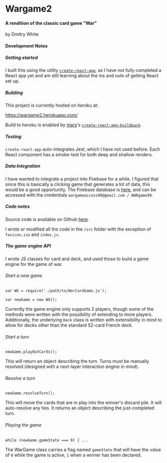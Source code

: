 # Wargame2

#### A rendition of the classic card game "War"

by Dmitry White

#### Development Notes

##### Getting started
I built this using the utility [`create-react-app`](https://github.com/facebookincubator/create-react-app), as I have not fully completed a React app yet and am still learning about the ins and outs of getting React set up.

##### Building
This project is currently hosted on heroku at:

https://wargame2.herokuapp.com/

Build to heroku is enabled by [mars](https://github.com/mars)'s [`create-react-app-buildpack`](https://github.com/mars/create-react-app-buildpack).

##### Testing
`create-react-app` auto-integrates Jest, which I have not used before.  Each React component has a smoke-test for both deep and shallow renders.

##### Data Integration
I have wanted to integrate a project into Firebase for a while.  I figured that since this is basically a clicking game that generates a lot of data, this would be a good opportunity.  The Firebase database is [here](https://console.firebase.google.com/project/war-card-game-project/database/data), and can be accessed with the credentials `wargameaccess99@gmail.com / WARgame99`.

##### Code notes
Source code is available on Github [here](https://github.com/dmitrydwhite/wargame2).

I wrote or modified all the code in the `/src` folder with the exception of `favicon.ico` and `index.js`.

##### The game engine API
I wrote JS classes for card and deck, and used those to build a game engine for the game of war.

###### Start a new game

`var WG = require('./path/to/WarCardGame.js');`

`var newGame = new WG();`

Currently the game engine only supports 2 players, though some of the methods were written with the possibility of extending to more players.  Additionally, the underlying `Deck` class is written with extensibility in mind to allow for decks other than the standard 52-card French deck.

###### Start a turn

`newGame.playOutCards();`

This will return an object describing the turn.  Turns must be manually resolved (designed with a next-layer interaction engine in mind).

###### Resolve a turn

`newGame.resolveTurn();`

This will move the cards that are in play into the winner's discard pile.  It will auto-resolve any ties.  It returns an object describing the just-completed turn.

###### Playing the game

`while (newGame.gameState === 0) { ...`

The WarGame class carries a flag named `gameState` that will have the value of `0` while the game is active, `1` when a winner has been declared.
